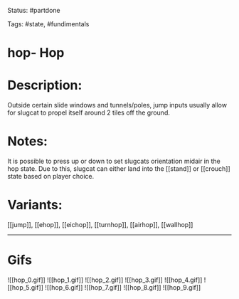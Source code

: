 Status: #partdone 

Tags: #state, #fundimentals

# hop- Hop
# Description:
Outside certain slide windows and tunnels/poles, jump inputs usually allow for slugcat to propel itself around 2 tiles off the ground.

# Notes:
It is possible to press up or down to set slugcats orientation midair in the hop state. Due to this, slugcat can either land into the [[stand]] or [[crouch]] state based on player choice.

# Variants:
[[jump]], [[ehop]], [[eichop]], [[turnhop]], [[airhop]], [[wallhop]]

___
# Gifs
![[hop_0.gif]]
![[hop_1.gif]]
![[hop_2.gif]]
![[hop_3.gif]]
![[hop_4.gif]]
![[hop_5.gif]]
![[hop_6.gif]]
![[hop_7.gif]]
![[hop_8.gif]]
![[hop_9.gif]]